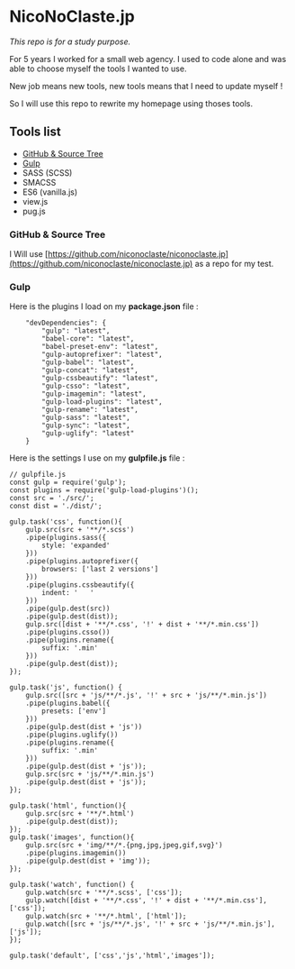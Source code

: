 # NicoNoClaste.jp

*This repo is for a study purpose.*

For 5 years I worked for a small web agency. I used to code alone and was able to choose myself the tools I wanted to use.

New job means new tools, new tools means that I need to update myself !

So I will use this repo to rewrite my homepage using thoses tools.

## Tools list

* [GitHub & Source Tree](#github--source-tree)
* [Gulp](#gulp)
* SASS (SCSS)
* SMACSS
* ES6 (vanilla.js)
* view.js
* pug.js

### GitHub & Source Tree

I Will use [https://github.com/niconoclaste/niconoclaste.jp](https://github.com/niconoclaste/niconoclaste.jp) as a repo for my  test.

### Gulp

Here is the plugins I load on my **package.json** file :

```
    "devDependencies": {
        "gulp": "latest",
        "babel-core": "latest",
        "babel-preset-env": "latest",
        "gulp-autoprefixer": "latest",
        "gulp-babel": "latest",
        "gulp-concat": "latest",
        "gulp-cssbeautify": "latest",
        "gulp-csso": "latest",
        "gulp-imagemin": "latest",
        "gulp-load-plugins": "latest",
        "gulp-rename": "latest",
        "gulp-sass": "latest",
        "gulp-sync": "latest",
        "gulp-uglify": "latest"
    }
```

Here is the settings I use on my **gulpfile.js** file :

```
// gulpfile.js
const gulp = require('gulp');
const plugins = require('gulp-load-plugins')();
const src = './src/';
const dist = './dist/';

gulp.task('css', function(){
    gulp.src(src + '**/*.scss')
    .pipe(plugins.sass({
        style: 'expanded'
    }))
    .pipe(plugins.autoprefixer({
        browsers: ['last 2 versions']
    }))
    .pipe(plugins.cssbeautify({
        indent: '	'
    }))
    .pipe(gulp.dest(src))
    .pipe(gulp.dest(dist));
    gulp.src([dist + '**/*.css', '!' + dist + '**/*.min.css'])
    .pipe(plugins.csso())
    .pipe(plugins.rename({
        suffix: '.min'
    }))
    .pipe(gulp.dest(dist));
});

gulp.task('js', function() {
    gulp.src([src + 'js/**/*.js', '!' + src + 'js/**/*.min.js'])
    .pipe(plugins.babel({
        presets: ['env']
    }))
    .pipe(gulp.dest(dist + 'js'))
    .pipe(plugins.uglify())
    .pipe(plugins.rename({
        suffix: '.min'
    }))
    .pipe(gulp.dest(dist + 'js'));
    gulp.src(src + 'js/**/*.min.js')
    .pipe(gulp.dest(dist + 'js'));
});

gulp.task('html', function(){
    gulp.src(src + '**/*.html')
    .pipe(gulp.dest(dist));
});
gulp.task('images', function(){
    gulp.src(src + 'img/**/*.{png,jpg,jpeg,gif,svg}')
    .pipe(plugins.imagemin())
    .pipe(gulp.dest(dist + 'img'));
});

gulp.task('watch', function() {
    gulp.watch(src + '**/*.scss', ['css']);
    gulp.watch([dist + '**/*.css', '!' + dist + '**/*.min.css'], ['css']);
    gulp.watch(src + '**/*.html', ['html']);
    gulp.watch([src + 'js/**/*.js', '!' + src + 'js/**/*.min.js'], ['js']);
});

gulp.task('default', ['css','js','html','images']);
```
